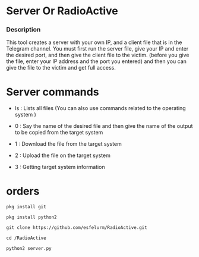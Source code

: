 # Server Or RadioActive

### Description 
This tool creates a server with your own IP, and a client file that is in the Telegram channel. You must first run the server file, give your IP and enter the desired port, and then give the client file to the victim. (before you give the file, enter your IP address and the port you entered) and then you can give the file to the victim and get full access. 

# Server commands 

- ls : Lists all files (You can also use commands related to the operating system )

- 0 : Say the name of the desired file and then give the name of the output to be copied from the target system 

- 1 : Download the file from the target system 

- 2 : Upload the file on the target system 

- 3 : Getting target system information 

# orders 

```
pkg install git

pkg install python2

git clone https://github.com/esfelurm/RadioActive.git

cd /RadioActive

python2 server.py
```
